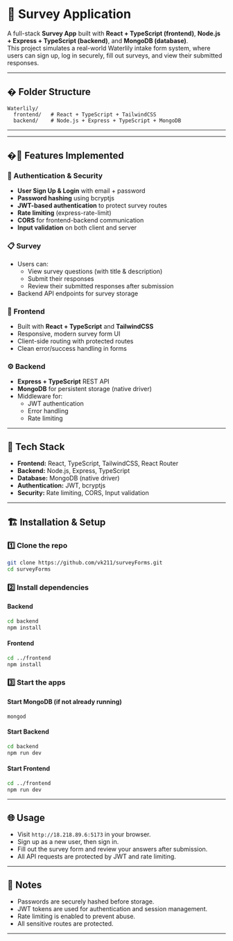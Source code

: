 
# 📝 Survey Application

A full-stack **Survey App** built with **React + TypeScript (frontend)**, **Node.js + Express + TypeScript (backend)**, and **MongoDB (database)**.  
This project simulates a real-world Waterlily intake form system, where users can sign up, log in securely, fill out surveys, and view their submitted responses.

---

## � Folder Structure

```
Waterlily/
  frontend/   # React + TypeScript + TailwindCSS
  backend/    # Node.js + Express + TypeScript + MongoDB
```

---

---

## �🚀 Features Implemented


### 🔐 Authentication & Security
- **User Sign Up & Login** with email + password
- **Password hashing** using bcryptjs
- **JWT-based authentication** to protect survey routes
- **Rate limiting** (express-rate-limit)
- **CORS** for frontend-backend communication
- **Input validation** on both client and server

### 📋 Survey
- Users can:
  - View survey questions (with title & description)
  - Submit their responses
  - Review their submitted responses after submission
- Backend API endpoints for survey storage

### 🎨 Frontend
- Built with **React + TypeScript** and **TailwindCSS**
- Responsive, modern survey form UI
- Client-side routing with protected routes
- Clean error/success handling in forms

### ⚙️ Backend
- **Express + TypeScript** REST API
- **MongoDB** for persistent storage (native driver)
- Middleware for:
  - JWT authentication
  - Error handling
  - Rate limiting

---


## 📂 Tech Stack
- **Frontend:** React, TypeScript, TailwindCSS, React Router
- **Backend:** Node.js, Express, TypeScript
- **Database:** MongoDB (native driver)
- **Authentication:** JWT, bcryptjs
- **Security:** Rate limiting, CORS, Input validation

---

## 🏗️ Installation & Setup

### 1️⃣ Clone the repo
```bash
git clone https://github.com/vk211/surveyForms.git
cd surveyForms
```

### 2️⃣ Install dependencies

#### Backend
```bash
cd backend
npm install
```

#### Frontend
```bash
cd ../frontend
npm install
```

### 3️⃣ Start the apps

#### Start MongoDB (if not already running)
```
mongod
```

#### Start Backend
```bash
cd backend
npm run dev
```

#### Start Frontend
```bash
cd ../frontend
npm run dev
```

---

## 🌐 Usage

- Visit `http://18.218.89.6:5173` in your browser.
- Sign up as a new user, then sign in.
- Fill out the survey form and review your answers after submission.
- All API requests are protected by JWT and rate limiting.

---

## 📢 Notes
- Passwords are securely hashed before storage.
- JWT tokens are used for authentication and session management.
- Rate limiting is enabled to prevent abuse.
- All sensitive routes are protected.

---

